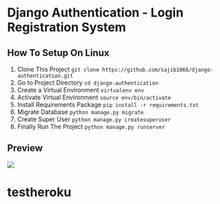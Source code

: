 # Django Authentication - Login Registration System

## How To Setup On Linux
1. Clone This Project `git clone https://github.com/sajib1066/django-authentication.git`
2. Go to Project Directory `cd django-authentication`
3. Create a Virtual Environment `virtualenv env`
4. Activate Virtual Environment `source env/bin/activate`
5. Install Requirements Package `pip install -r requirements.txt`
6. Migrate Database `python manage.py migrate`
7. Create Super User `python manage.py createsuperuser`
8. Finally Run The Project `python manage.py runserver`

## Preview
[![](http://img.youtube.com/vi/igCoyjKzWR8/0.jpg)](http://www.youtube.com/watch?v=igCoyjKzWR8 "")
# testheroku
